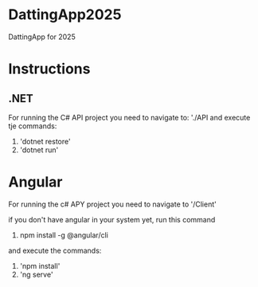 # DattingApp2025
DattingApp for 2025

# Instructions
## .NET
For running the C# API project you need to navigate to:
'./API and execute tje commands:

1. 'dotnet restore'
1. 'dotnet run'

# Angular
For running the c# APY project you need to navigate to '/Client' 

if you don't have angular in your system yet, run this command
1. npm install -g @angular/cli

and execute the commands:

1. 'npm install'
1. 'ng serve' 